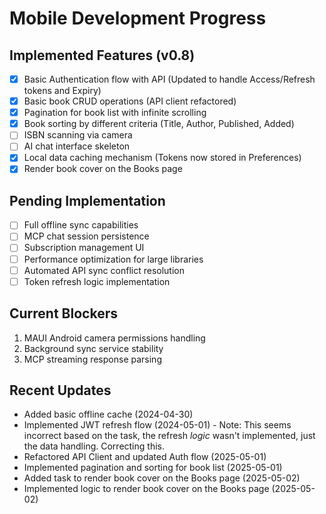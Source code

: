 # Mobile Development Progress

## Implemented Features (v0.8)
- [x] Basic Authentication flow with API (Updated to handle Access/Refresh tokens and Expiry)
- [x] Basic book CRUD operations (API client refactored)
- [x] Pagination for book list with infinite scrolling
- [x] Book sorting by different criteria (Title, Author, Published, Added)
- [ ] ISBN scanning via camera
- [ ] AI chat interface skeleton
- [x] Local data caching mechanism (Tokens now stored in Preferences)
- [x] Render book cover on the Books page

## Pending Implementation
- [ ] Full offline sync capabilities
- [ ] MCP chat session persistence
- [ ] Subscription management UI
- [ ] Performance optimization for large libraries
- [ ] Automated API sync conflict resolution
- [ ] Token refresh logic implementation

## Current Blockers
1. MAUI Android camera permissions handling
2. Background sync service stability
3. MCP streaming response parsing

## Recent Updates
- Added basic offline cache (2024-04-30)
- Implemented JWT refresh flow (2024-05-01) - Note: This seems incorrect based on the task, the refresh *logic* wasn't implemented, just the data handling. Correcting this.
- Refactored API Client and updated Auth flow (2025-05-01)
- Implemented pagination and sorting for book list (2025-05-01)
- Added task to render book cover on the Books page (2025-05-02)
- Implemented logic to render book cover on the Books page (2025-05-02)
